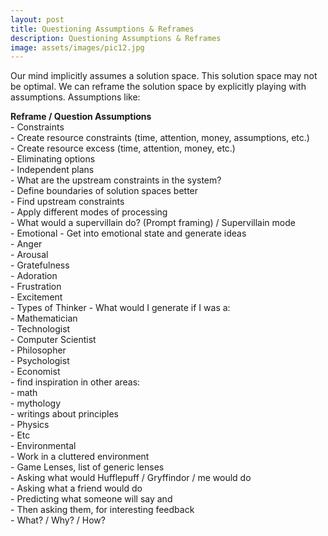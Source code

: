```yaml
---
layout: post
title: Questioning Assumptions & Reframes
description: Questioning Assumptions & Reframes
image: assets/images/pic12.jpg
---
```


Our mind implicitly assumes a solution space. This solution space may not be optimal. We can reframe the solution space by explicitly playing with assumptions. Assumptions like:


__Reframe / Question Assumptions__  
    - Constraints  
        - Create resource constraints (time, attention, money, assumptions, etc.)  
        - Create resource excess (time, attention, money, etc.)  
        - Eliminating options  
        	- Independent plans  
        - What are the upstream constraints in the system?  
        - Define boundaries of solution spaces better  
            - Find upstream constraints  
    - Apply different modes of processing  
        - What would a supervillain do? (Prompt framing) / Supervillain mode  
        - Emotional - Get into emotional state and generate ideas  
            - Anger  
            - Arousal  
            - Gratefulness  
            - Adoration  
            - Frustration  
            - Excitement  
        - Types of Thinker - What would I generate if I was a:  
            - Mathematician  
            - Technologist  
            - Computer Scientist  
            - Philosopher  
            - Psychologist  
            - Economist  
        - find inspiration in other areas:  
            - math  
            - mythology  
            - writings about principles  
            - Physics  
            - Etc  
        - Environmental  
            - Work in a cluttered environment  
        - Game Lenses, list of generic lenses  
        - Asking what would Hufflepuff / Gryffindor / me would do  
        - Asking what a friend would do  
        - Predicting what someone will say and   
            - Then asking them, for interesting feedback  
    - What? / Why? / How?  
  	<br>
